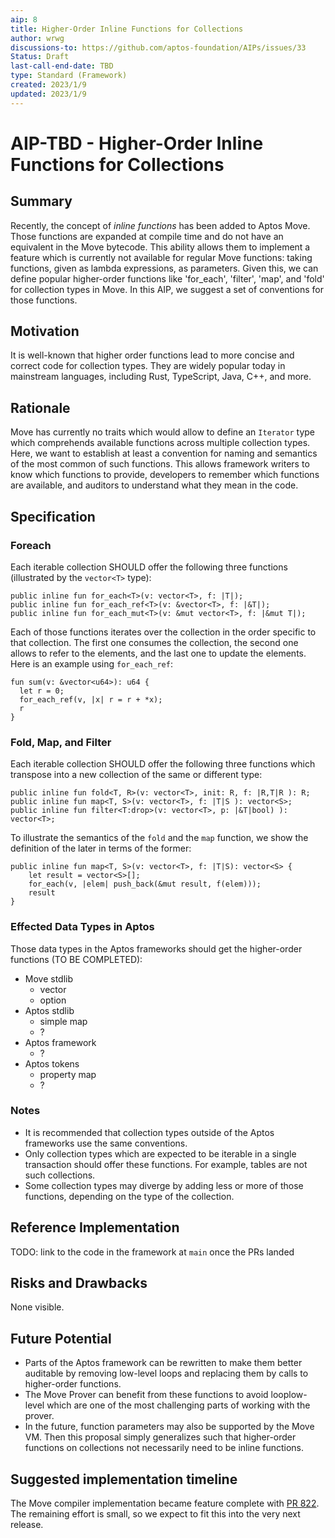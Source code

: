 ```yaml
---
aip: 8
title: Higher-Order Inline Functions for Collections
author: wrwg
discussions-to: https://github.com/aptos-foundation/AIPs/issues/33
Status: Draft
last-call-end-date: TBD
type: Standard (Framework)
created: 2023/1/9
updated: 2023/1/9
---
```


# AIP-TBD - Higher-Order Inline Functions for Collections

## Summary

Recently, the concept of *inline functions* has been added to Aptos Move. Those functions are expanded at compile time and do not have an equivalent in the Move bytecode. This ability allows them to implement a feature which is currently not available for regular Move functions: taking functions, given as lambda expressions, as parameters. Given this, we can define popular higher-order functions like 'for_each', 'filter', 'map', and 'fold' for collection types in Move. In this AIP, we suggest a set of conventions for those functions.

## Motivation

It is well-known that higher order functions lead to more concise and correct code for collection types. They are widely popular today in mainstream languages, including Rust, TypeScript, Java, C++, and more.

## Rationale

Move has currently no traits which would allow to define an `Iterator` type which comprehends available functions across multiple collection types. Here, we want to establish at least a convention for naming and semantics of the most common of such functions. This allows framework writers to know which functions to provide, developers to remember which functions are available, and auditors to understand what they mean in the code.

## Specification

### Foreach

Each iterable collection SHOULD offer the following three functions (illustrated by the `vector<T>` type):

```move=
public inline fun for_each<T>(v: vector<T>, f: |T|);
public inline fun for_each_ref<T>(v: &vector<T>, f: |&T|);
public inline fun for_each_mut<T>(v: &mut vector<T>, f: |&mut T|);
```

Each of those functions iterates over the collection in the order specific to that collection. The first one consumes the collection, the second one allows to refer to the elements, and the last one to update the elements. Here is an example using `for_each_ref`:

```move=
fun sum(v: &vector<u64>): u64 {
  let r = 0;
  for_each_ref(v, |x| r = r + *x);
  r
}
```

### Fold, Map, and Filter

Each iterable collection SHOULD offer the following three functions which transpose into a new collection of the same or different type:

```move=
public inline fun fold<T, R>(v: vector<T>, init: R, f: |R,T|R ): R;
public inline fun map<T, S>(v: vector<T>, f: |T|S ): vector<S>;
public inline fun filter<T:drop>(v: vector<T>, p: |&T|bool) ): vector<T>;
```

To illustrate the semantics of the `fold` and the `map` function, we show the definition of the later in terms of the former:

```move=
public inline fun map<T, S>(v: vector<T>, f: |T|S): vector<S> {
    let result = vector<S>[];
    for_each(v, |elem| push_back(&mut result, f(elem)));
    result
}
```

### Effected Data Types in Aptos

Those data types in the Aptos frameworks should get the higher-order functions (TO BE COMPLETED):

- Move stdlib
    - vector
    - option
- Aptos stdlib
    - simple map
    - ?
- Aptos framework
    - ?
- Aptos tokens
    - property map
    - ?


### Notes

- It is recommended that collection types outside of the Aptos frameworks use the same conventions.
- Only collection types which are expected to be iterable in a single transaction should offer these functions. For example, tables are not such collections.
- Some collection types may diverge by adding less or more of those functions, depending on the type of the collection.

## Reference Implementation

TODO: link to the code in the framework at `main` once the PRs landed

## Risks and Drawbacks

None visible.

## Future Potential

- Parts of the Aptos framework can be rewritten to make them better auditable by removing low-level loops and replacing them by calls to higher-order functions.
- The Move Prover can benefit from these functions to avoid looplow-level which are one of the most challenging parts of working with the prover.
- In the future, function parameters may also be supported by the Move VM. Then this proposal simply generalizes such that higher-order functions on collections not necessarily need to be inline functions.

## Suggested implementation timeline

The Move compiler implementation became feature complete with [PR 822](https://github.com/move-language/move/pull/822). The remaining effort is small, so we expect to fit this into the very next release.
